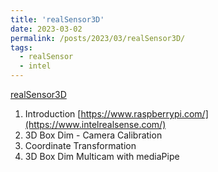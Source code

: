```yaml
---
title: 'realSensor3D'
date: 2023-03-02
permalink: /posts/2023/03/realSensor3D/
tags:
  - realSensor
  - intel
---
```


[realSensor3D](https://docs.google.com/presentation/d/1Y1ZYjiJFS7njVXQisWAyDw_XvrNBpdEM/edit?usp=sharing&ouid=102471291278038621280&rtpof=true&sd=true) 
1. Introduction [https://www.raspberrypi.com/](https://www.intelrealsense.com/)  
2. 3D Box Dim - Camera Calibration
3. Coordinate Transformation
4. 3D Box Dim Multicam with mediaPipe
